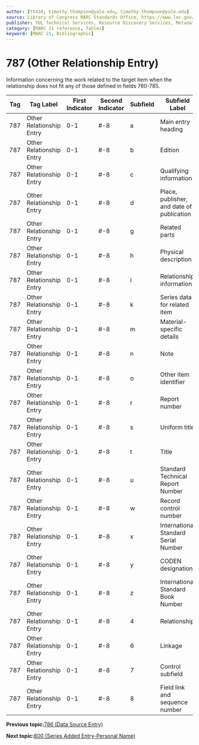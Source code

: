```yaml
---
author: [tt434, timothy.thompson@yale.edu, timothy.thompson@yale.edu]
source: Library of Congress MARC Standards Office, https://www.loc.gov/marc/bibliographic/bd787.html
publisher: YUL Technical Services, Resource Discovery Services, Metadata Services Unit
category: [MARC 21 reference, Tables]
keyword: [MARC 21, Bibliographic]
---
```


# 787 \(Other Relationship Entry\)

Information concerning the work related to the target item when the relationship does not fit any of those defined in fields 760-785.

|Tag|Tag Label|First Indicator|Second Indicator|Subfield|Subfield Label|Repeatable|
|---|---------|---------------|----------------|--------|--------------|----------|
|787|Other Relationship Entry|0-1|\#-8|a|Main entry heading|F|
|787|Other Relationship Entry|0-1|\#-8|b|Edition|F|
|787|Other Relationship Entry|0-1|\#-8|c|Qualifying information|F|
|787|Other Relationship Entry|0-1|\#-8|d|Place, publisher, and date of publication|F|
|787|Other Relationship Entry|0-1|\#-8|g|Related parts|T|
|787|Other Relationship Entry|0-1|\#-8|h|Physical description|F|
|787|Other Relationship Entry|0-1|\#-8|i|Relationship information|T|
|787|Other Relationship Entry|0-1|\#-8|k|Series data for related item|T|
|787|Other Relationship Entry|0-1|\#-8|m|Material-specific details|F|
|787|Other Relationship Entry|0-1|\#-8|n|Note|T|
|787|Other Relationship Entry|0-1|\#-8|o|Other item identifier|T|
|787|Other Relationship Entry|0-1|\#-8|r|Report number|T|
|787|Other Relationship Entry|0-1|\#-8|s|Uniform title|F|
|787|Other Relationship Entry|0-1|\#-8|t|Title|F|
|787|Other Relationship Entry|0-1|\#-8|u|Standard Technical Report Number|F|
|787|Other Relationship Entry|0-1|\#-8|w|Record control number|T|
|787|Other Relationship Entry|0-1|\#-8|x|International Standard Serial Number|F|
|787|Other Relationship Entry|0-1|\#-8|y|CODEN designation|F|
|787|Other Relationship Entry|0-1|\#-8|z|International Standard Book Number|T|
|787|Other Relationship Entry|0-1|\#-8|4|Relationship|T|
|787|Other Relationship Entry|0-1|\#-8|6|Linkage|F|
|787|Other Relationship Entry|0-1|\#-8|7|Control subfield|F|
|787|Other Relationship Entry|0-1|\#-8|8|Field link and sequence number|T|

**Previous topic:**[786 \(Data Source Entry\)](../tables/786_bib_table.md)

**Next topic:**[800 \(Series Added Entry-Personal Name\)](../tables/800_bib_table.md)


